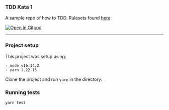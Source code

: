 ### TDD Kata 1

A sample repo of how to TDD. Rulesets found [here](https://blog.incubyte.co/blog/tdd-assessment/)

[![Open in Gitpod](https://gitpod.io/button/open-in-gitpod.svg)](https://gitpod.io/#https://github.com/manu29d/tdd-kata-1)

------------------

### Project setup

This project was setup using:

```
- node v16.14.2
- yarn 1.22.15
```

Clone the project and run `yarn` in the directory.

### Running tests

```
yarn test
```
